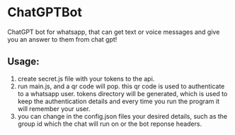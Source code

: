 # ChatGPTBot
ChatGPT bot for whatsapp, that can get text or voice messages and give you an answer to them from chat gpt!

## Usage:

1. create secret.js file with your tokens to the api.
2. run main.js, and a qr code will pop. this qr code is used to authenticate to a whatsapp user. tokens directory will be generated, which is used to keep the authentication details and every time you run the program it will remember your user.
3. you can change in the config.json files your desired details, such as the group id which the chat will run on or the bot reponse headers.
